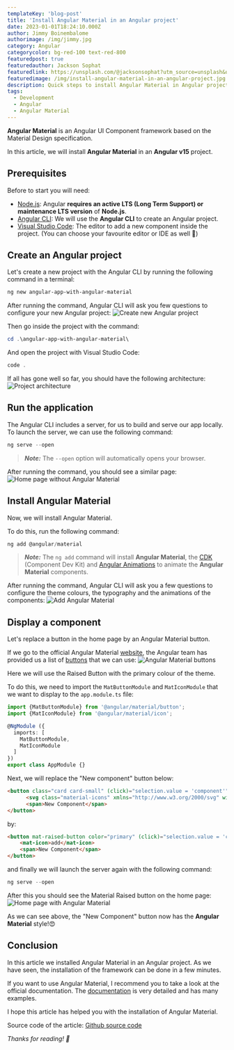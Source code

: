 ```yaml
---
templateKey: 'blog-post'
title: 'Install Angular Material in an Angular project'
date: 2023-01-01T18:24:10.000Z
author: Jimmy Boinembalome
authorimage: /img/jimmy.jpg
category: Angular
categorycolor: bg-red-100 text-red-800
featuredpost: true
featuredauthor: Jackson Sophat
featuredlink: https://unsplash.com/@jacksonsophat?utm_source=unsplash&utm_medium=referral&utm_content=creditCopyText
featuredimage: /img/install-angular-material-in-an-angular-project.jpg
description: Quick steps to install Angular Material in Angular project.
tags:
  - Development
  - Angular
  - Angular Material
---
```

  
**Angular Material** is an Angular UI Component framework based on the Material Design specification.

In this article, we will install **Angular Material** in an **Angular v15** project.


## Prerequisites
Before to start you will need:
- [Node.js](https://nodejs.org/en/): Angular **requires an active LTS (Long Term Support) or maintenance LTS version** of **Node.js**.
- [Angular CLI](https://angular.io/cli): We will use the **Angular CLI** to create an Angular project.
- [Visual Studio Code](https://code.visualstudio.com/): The editor to add a new component inside the project. (You can choose your favourite editor or IDE as well 🙂)


## Create an Angular project
Let's create a new project with the Angular CLI by running the following command in a terminal:
```powershell
ng new angular-app-with-angular-material
``` 
After running the command, Angular CLI will ask you few questions to configure your new Angular project:
![Create new Angular project](/img/install-angular-material-create-new-project.png)

Then go inside the project with the command:
```powershell
cd .\angular-app-with-angular-material\
```

And open the project with Visual Studio Code:
```powershell
code .
``` 

If all has gone well so far, you should have the following architecture:
![Project architecture](/img/install-angular-material-project-architecture.png)

## Run the application 
The Angular CLI includes a server, for us to build and serve our app locally.
To launch the server, we can use the following command:
```powershell
ng serve --open
``` 

> **_Note:_**  The `--open` option will automatically opens your browser.

After running the command, you should see a similar page:
![Home page without Angular Material](/img/install-angular-material-homepage-without-angular-material.png)


## Install Angular Material
Now, we will install Angular Material.

To do this, run the following command:
```powershell
ng add @angular/material
```

> **_Note:_**  The `ng add` command will install **Angular Material**, the [CDK](https://material.angular.io/cdk/categories) (Component Dev Kit) and [Angular Animations](https://angular.io/guide/animations) to animate the **Angular Material** components.


After running the command, Angular CLI will ask you a few questions to configure the theme colours, the typography and the animations of the components:
![Add Angular Material](/img/install-angular-material-add-angular-material.png)

## Display a component
Let's replace a button in the home page by an Angular Material button. 

If we go to the official Angular Material [website](https://material.angular.io/), the Angular team has provided us a list of [buttons](https://material.angular.io/components/button/overview) that we can use:
![Angular Material buttons](/img/install-angular-material-button-list.png)

Here we will use the Raised Button with the primary colour of the theme.

To do this, we need to import the `MatButtonModule` and `MatIconModule` that we want to display to the `app.module.ts` file:
```typescript
import {MatButtonModule} from '@angular/material/button';
import {MatIconModule} from '@angular/material/icon';

@NgModule ({
  imports: [
    MatButtonModule,
    MatIconModule
  ]
})
export class AppModule {}
```

Next, we will replace the "New component" button below:
```html
<button class="card card-small" (click)="selection.value = 'component'" tabindex="0">
      <svg class="material-icons" xmlns="http://www.w3.org/2000/svg" width="24" height="24" viewBox="0 0 24 24"><path d="M19 13h-6v6h-2v-6H5v-2h6V5h2v6h6v2z"/></svg>
      <span>New Component</span>
</button>
```

by:
```html
<button mat-raised-button color="primary" (click)="selection.value = 'component'" tabindex="0">
    <mat-icon>add</mat-icon>
    <span>New Component</span>
</button>
```

and finally we will launch the server again with the following command:
```powershell
ng serve --open
```

After this you should see the Material Raised button on the home page:
![Home page with Angular Material](/img/install-angular-material-homepage-with-angular-material.png)

As we can see above, the "New Component" button now has the **Angular Material** style!😍

## Conclusion
In this article we installed Angular Material in an Angular project. As we have seen, the installation of the framework can be done in a few minutes. 

If you want to use Angular Material, I recommend you to take a look at
the official documentation. The [documentation](https://material.angular.io/components/categories) is very detailed and has many examples.

I hope this article has helped you with the installation of Angular Material.

Source code of the article: [Github source code](https://github.com/jboinembalome/angular-app-with-angular-material)

*Thanks for reading! 🙂*